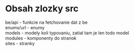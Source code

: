 # Obsah zlozky src  
be/api - funkcie na fetchovanie dat z be  
enums/url - enumy  
models - modely koli typovaniu, zatial tam je len todo model  
modules - komponenty do stranok  
sites - stranky  
